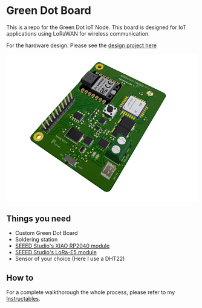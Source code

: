 # Green Dot Board
This is a repo for the Green Dot IoT Node. This board is designed for IoT applications using LoRaWAN for wireless communication.

For the hardware design. Please see the [design project here](https://flux.ai/collinsemasi)

![Green Dot Board](archive\greendot.png)

## Things you need
- Custom Green Dot Board
- Soldering station
- [SEEED Studio's XIAO RP2040 module](https://www.seeedstudio.com/XIAO-RP2040-v1-0-p-5026.html)
- [SEEED Studio's LoRa-E5 module](https://www.seeedstudio.com/LoRa-E5-Wireless-Module-p-4745.html)
- Sensor of your choice (Here I use a DHT22)

## How to
For a complete walkthorough the whole process, please refer to my [Instructables](). 